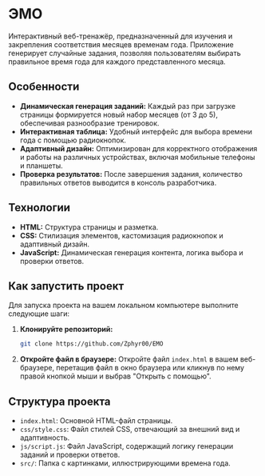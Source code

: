 # ЭМО

Интерактивный веб-тренажёр, предназначенный для изучения и закрепления соответствия месяцев временам года. Приложение генерирует случайные задания, позволяя пользователям выбирать правильное время года для каждого представленного месяца.

## Особенности

*   **Динамическая генерация заданий:** Каждый раз при загрузке страницы формируется новый набор месяцев (от 3 до 5), обеспечивая разнообразие тренировок.
*   **Интерактивная таблица:** Удобный интерфейс для выбора времени года с помощью радиокнопок.
*   **Адаптивный дизайн:** Оптимизирован для корректного отображения и работы на различных устройствах, включая мобильные телефоны и планшеты.
*   **Проверка результатов:** После завершения задания, количество правильных ответов выводится в консоль разработчика.

## Технологии

*   **HTML:** Структура страницы и разметка.
*   **CSS:** Стилизация элементов, кастомизация радиокнопок и адаптивный дизайн.
*   **JavaScript:** Динамическая генерация контента, логика выбора и проверки ответов.

## Как запустить проект

Для запуска проекта на вашем локальном компьютере выполните следующие шаги:

1.  **Клонируйте репозиторий:**
    ```bash
    git clone https://github.com/Zphyr00/EMO
    ```
2.  **Откройте файл в браузере:**
    Откройте файл `index.html` в вашем веб-браузере, перетащив файл в окно браузера или кликнув по нему правой кнопкой мыши и выбрав "Открыть с помощью".

## Структура проекта

*   `index.html`: Основной HTML-файл страницы.
*   `css/style.css`: Файл стилей CSS, отвечающий за внешний вид и адаптивность.
*   `js/script.js`: Файл JavaScript, содержащий логику генерации заданий и проверки ответов.
*   `src/`: Папка с картинками, иллюстрирующими времена года.
